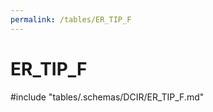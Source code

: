 ```yaml
---
permalink: /tables/ER_TIP_F
---
```

# ER\_TIP\_F
<!-- SPDX-License-Identifier: MPL-2.0 -->

<!-- ATTENTION : Ne pas supprimer ou modifier la ligne ci-dessous -->
#include "tables/.schemas/DCIR/ER_TIP_F.md"
<!-- ATTENTION : Ne pas supprimer ou modifier la ligne ci-dessus -->

